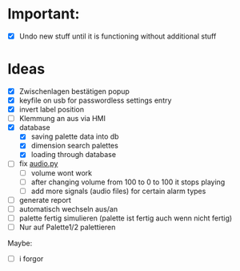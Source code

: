 # Important:

- [x] Undo new stuff until it is functioning without additional stuff

# Ideas

- [x] Zwischenlagen bestätigen popup
- [x] keyfile on usb for passwordless settings entry
- [x] invert label position
- [ ] Klemmung an aus via HMI
- [x] database
  - [x] saving palette data into db
  - [x] dimension search palettes
  - [x] loading through database
- [ ] fix [audio.py](./utils/audio.py)
  - [ ] volume wont work
  - [ ] after changing volume from 100 to 0 to 100 it stops playing
  - [ ] add more signals (audio files) for certain alarm types
- [ ] generate report
- [ ] automatisch wechseln aus/an
- [ ] palette fertig simulieren (palette ist fertig auch wenn nicht fertig)
- [ ] Nur auf Palette1/2 palettieren

Maybe:

- [ ] i forgor
